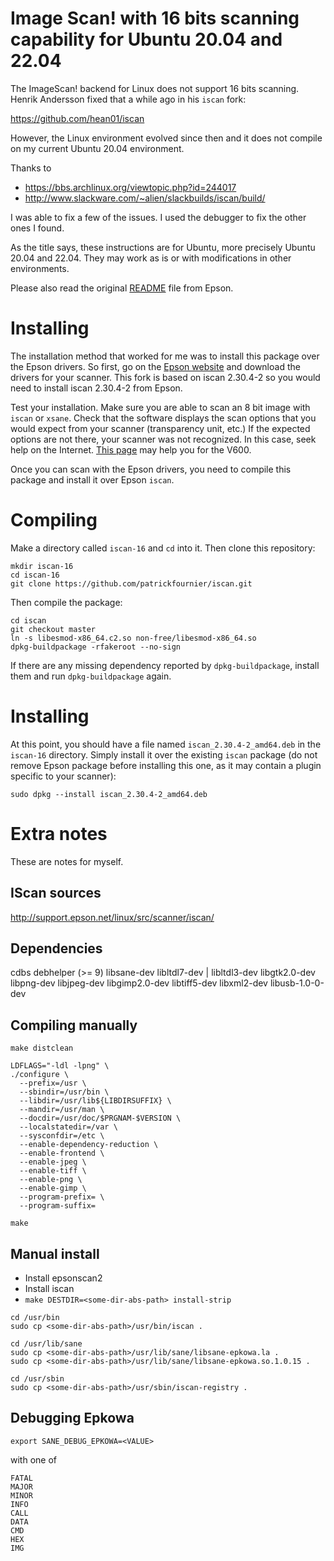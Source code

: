 Image Scan! with 16 bits scanning capability for Ubuntu 20.04 and 22.04
=======================================================================

The ImageScan! backend for Linux does not support 16 bits scanning.
Henrik Andersson fixed that a while ago in his `iscan` fork:

https://github.com/hean01/iscan

However, the Linux environment evolved since then and it does
not compile on my current Ubuntu 20.04 environment.

Thanks to

- https://bbs.archlinux.org/viewtopic.php?id=244017
- http://www.slackware.com/~alien/slackbuilds/iscan/build/

I was able to fix a few of the issues. I used the debugger to fix
the other ones I found.

As the title says, these instructions are for Ubuntu, more precisely
Ubuntu 20.04 and 22.04. They may work as is or with modifications in other
environments.

Please also read the original [README](README) file from Epson.

Installing
==========

The installation method that worked for me was to install this package
over the Epson drivers. So first, go on the
[Epson website](https://download.ebz.epson.net/dsc/search/01/search/searchModule)
and download the drivers for your scanner. This fork is based on
iscan 2.30.4-2 so you would need to install iscan 2.30.4-2 from Epson.

Test your installation. Make sure you are able to scan an 8 bit image
with `iscan` or `xsane`. Check that the software displays the scan
options that you would expect from your scanner (transparency unit, etc.)
If the expected options are not there, your scanner was not recognized.
In this case, seek help on the Internet.
[This page](https://nzeid.net/linux-sane-epson-perfection-v600-photo-scanner-setup)
may help you for the V600.

Once you can scan with the Epson drivers, you need to compile this package
and install it over Epson `iscan`.

Compiling
=========

Make a directory called `iscan-16` and `cd` into it. Then clone this repository:

```
mkdir iscan-16
cd iscan-16
git clone https://github.com/patrickfournier/iscan.git
```

Then compile the package:

```
cd iscan
git checkout master
ln -s libesmod-x86_64.c2.so non-free/libesmod-x86_64.so
dpkg-buildpackage -rfakeroot --no-sign
```

If there are any missing dependency reported by `dpkg-buildpackage`, install them
and run `dpkg-buildpackage` again.

Installing
==========

At this point, you should have a file named `iscan_2.30.4-2_amd64.deb` in the `iscan-16`
directory. Simply install it over the existing `iscan` package (do not remove Epson
package before installing this one, as it may contain a plugin specific to your scanner):

`sudo dpkg --install iscan_2.30.4-2_amd64.deb`

Extra notes
===========

These are notes for myself.

IScan sources
-------------

http://support.epson.net/linux/src/scanner/iscan/

Dependencies
------------

cdbs
debhelper (>= 9)
libsane-dev
libltdl7-dev | libltdl3-dev
libgtk2.0-dev
libpng-dev
libjpeg-dev
libgimp2.0-dev
libtiff5-dev
libxml2-dev
libusb-1.0-0-dev

Compiling manually
-----------------

```
make distclean

LDFLAGS="-ldl -lpng" \
./configure \
  --prefix=/usr \
  --sbindir=/usr/bin \
  --libdir=/usr/lib${LIBDIRSUFFIX} \
  --mandir=/usr/man \
  --docdir=/usr/doc/$PRGNAM-$VERSION \
  --localstatedir=/var \
  --sysconfdir=/etc \
  --enable-dependency-reduction \
  --enable-frontend \
  --enable-jpeg \
  --enable-tiff \
  --enable-png \
  --enable-gimp \
  --program-prefix= \
  --program-suffix=

make
```

Manual install
--------------

- Install epsonscan2
- Install iscan
- `make DESTDIR=<some-dir-abs-path> install-strip`

```
cd /usr/bin
sudo cp <some-dir-abs-path>/usr/bin/iscan .

cd /usr/lib/sane
sudo cp <some-dir-abs-path>/usr/lib/sane/libsane-epkowa.la .
sudo cp <some-dir-abs-path>/usr/lib/sane/libsane-epkowa.so.1.0.15 .

cd /usr/sbin
sudo cp <some-dir-abs-path>/usr/sbin/iscan-registry .
```

Debugging Epkowa
----------------

`export SANE_DEBUG_EPKOWA=<VALUE>`

with <VALUE> one of

```
FATAL
MAJOR
MINOR
INFO
CALL
DATA
CMD
HEX
IMG
```
